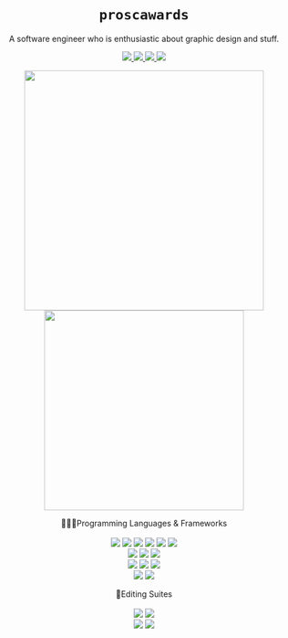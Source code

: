 <!--Version 0.0.1-->
<!--username-->
<h1 align='center'>
  <code>proscawards</code>
</h1>

<!--bio-->
<p align='center'>
  A software engineer who is enthusiastic about graphic design and stuff.
</p>

<!--social medias-->
<p align='center'>
  <a href="https://github.com/proscawards/">
    <img src="https://img.shields.io/badge/GitHub-100000?style=for-the-badge&logo=github&logoColor=white" />        
  </a>
  <a href="https://www.linkedin.com/in/ong-shuoh-chwen-0998671b2/">
    <img src="https://img.shields.io/badge/linkedin-%230077B5.svg?&style=for-the-badge&logo=linkedin&logoColor=white" />
  </a>
    <a href="https://instagram.com/proscawards">
    <img src="https://img.shields.io/badge/instagram-%23E4405F.svg?&style=for-the-badge&logo=instagram&logoColor=white" />        
  </a>
  <a href="https://discord.com/users/346129656157831169/">
    <img src="https://img.shields.io/badge/Discord-7289DA?style=for-the-badge&logo=discord&logoColor=white" />        
  </a>	
</p>

<!--git stats-->
<p align='center'>
  <a href="#"><img src="https://github-readme-stats.vercel.app/api?username=proscawards&show_icons=true&count_private=true&theme=tokyonight" width="420"></a>
  <a href="#"><img src="https://github-readme-stats.vercel.app/api/top-langs?username=proscawards&show_icons=true&locale=en&layout=compact&theme=tokyonight" width="350"/></a>
</p>

<!--programming languages and frameworks-->
<p align='center'>
  👩‍💻🚀Programming Languages & Frameworks<br/><br/>
  <!--web-->
  <a href="#" style="text-decoration:none;">
    <img id="php" src="https://img.shields.io/badge/PHP-787CB4?style=for-the-badge&logo=php&logoColor=white" style="pointer-events: none;cursor: default;"/>
  </a>
  <a href="#" style="text-decoration:none;">
    <img id="html" src="https://img.shields.io/badge/HTML5-F15931?style=for-the-badge&logo=html5&logoColor=white" style="pointer-events: none;cursor: default;"/>
  </a>
  <a href="#" style="text-decoration:none;">
    <img id="css" src="https://img.shields.io/badge/CSS3-007DC6?style=for-the-badge&logo=css3&logoColor=white" style="pointer-events: none;cursor: default;"/>
  </a>
  <a href="#" style="text-decoration:none;">
    <img id="jquery" src="https://img.shields.io/badge/jQuery-1E2E3B?style=for-the-badge&logo=jquery&logoColor=21ACE2" style="pointer-events: none;cursor: default;"/>
  </a>
  <a href="#" style="text-decoration:none;">
    <img id="js" src="https://img.shields.io/badge/JavaScript-F7E018?style=for-the-badge&logo=javascript&logoColor=black" style="pointer-events: none;cursor: default;"/>
  </a>
  <a href="#" style="text-decoration:none;">
    <img id="mysql" src="https://img.shields.io/badge/MySQL-4479A1?style=for-the-badge&logo=mysql&logoColor=white" style="pointer-events: none;cursor: default;"/>
  </a>
  <br/>
  <!--fyp-->
  <a href="#" style="text-decoration:none;">
    <img id="cpp" src="https://img.shields.io/badge/C%2B%2B-00589D?style=for-the-badge&logo=c%2B%2B&logoColor=white" style="pointer-events: none;cursor: default;"/>
  </a>
  <a href="#" style="text-decoration:none;">
    <img id="ue4" src="https://img.shields.io/badge/-Unreal%20Engine%204-313131?style=for-the-badge&logo=unreal-engine&logoColor=white" style="pointer-events: none;cursor: default;"/>
  </a>
  <a href="#" style="text-decoration:none;">
    <img id="firebase" src="https://img.shields.io/badge/google_firebase-FFCB2E?style=for-the-badge&logo=firebase&logoColor=black" style="pointer-events: none;cursor: default;"/>
  </a>
  <br/>
  <!--data mining-->
  <a href="#" style="text-decoration:none;">
    <img id="python" src="https://img.shields.io/badge/Python-3771A1?style=for-the-badge&logo=python&logoColor=white" style="pointer-events: none;cursor: default;"/>
  </a>
  <a href="#" style="text-decoration:none;">
    <img id="jupyter" src="https://img.shields.io/badge/Jupyter-F37821.svg?&style=for-the-badge&logo=Jupyter&logoColor=white" style="pointer-events: none;cursor: default;"/>
  </a>
  <a href="#" style="text-decoration:none;">
    <img id="anaconda" src="https://img.shields.io/badge/anaconda-3EB049.svg?&style=for-the-badge&logo=anaconda&logoColor=white" style="pointer-events: none;cursor: default;"/>
  </a>
  <br/>
  <!--misc-->
  <a href="#" style="text-decoration:none;"> 
    <img id="java" src="https://img.shields.io/badge/Java-E06D08?style=for-the-badge&logo=java&logoColor=white" style="pointer-events: none;cursor: default;"/>
  </a>
  <a href="#" style="text-decoration:none;">
    <img id="nodejs" src="https://img.shields.io/badge/Node.js-539E43?style=for-the-badge&logo=node-dot-js&logoColor=white" style="pointer-events: none;cursor: default;"/>
  </a>
  <br/>
</p>

<!--editing suites-->
<p align='center'>
  🎥Editing Suites<br/><br/>
    <!--editing-->
  <a href="#" style="text-decoration:none;"> 
    <img id="photoshop" src="https://img.shields.io/badge/Adobe_Photoshop-001D26?style=for-the-badge&logo=adobe-photoshop&logoColor=00C8FF" style="pointer-events: none;cursor: default;"/>
  </a>
  <a href="#" style="text-decoration:none;"> 
    <img id="afterEffect" src="https://img.shields.io/badge/Adobe_After_Effects-00005B?style=for-the-badge&logo=adobe-after-effects&logoColor=9A9AFF" style="pointer-events: none;cursor: default;"/>
  </a><br/>
  <a href="#" style="text-decoration:none;"> 
    <img id="premiere" src="https://img.shields.io/badge/Adobe_Premiere_Pro-2A0034?style=for-the-badge&logo=adobe-premiere-pro&logoColor=EA77FF" style="pointer-events: none;cursor: default;"/>
  </a>
  <a href="#" style="text-decoration:none;"> 
    <img id="illustrator" src="https://img.shields.io/badge/Adobe_Illustrator-241301?style=for-the-badge&logo=adobe-illustrator&logoColor=FF7900" style="pointer-events: none;cursor: default;"/>
  </a>
</p>

<!--
**proscawards/proscawards** is a ✨ _special_ ✨ repository because its `README.md` (this file) appears on your GitHub profile.

Here are some ideas to get you started:

- 🔭 I’m currently working on ...
- 🌱 I’m currently learning ...
- 👯 I’m looking to collaborate on ...
- 🤔 I’m looking for help with ...
- 💬 Ask me about ...
- 📫 How to reach me: ...
- 😄 Pronouns: ...
- ⚡ Fun fact: ...
-->
